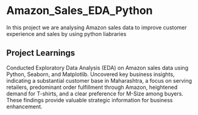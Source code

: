 # Amazon_Sales_EDA_Python
In this project we are analysing Amazon sales data to improve customer experience and sales by using python liabraries

## Project Learnings
Conducted Exploratory Data Analysis (EDA) on Amazon sales data using Python, Seaborn, and Matplotlib. Uncovered key business insights, indicating a substantial customer base in Maharashtra, a focus on serving retailers, predominant order fulfillment through Amazon, heightened demand for T-shirts, and a clear preference for M-Size among buyers. These findings provide valuable strategic information for business enhancement.
